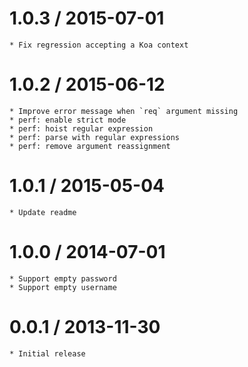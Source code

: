 1.0.3 / 2015-07-01
==================

    * Fix regression accepting a Koa context

1.0.2 / 2015-06-12
==================

    * Improve error message when `req` argument missing
    * perf: enable strict mode
    * perf: hoist regular expression
    * perf: parse with regular expressions
    * perf: remove argument reassignment

1.0.1 / 2015-05-04
==================

    * Update readme

1.0.0 / 2014-07-01
==================

    * Support empty password
    * Support empty username

0.0.1 / 2013-11-30
==================

    * Initial release
